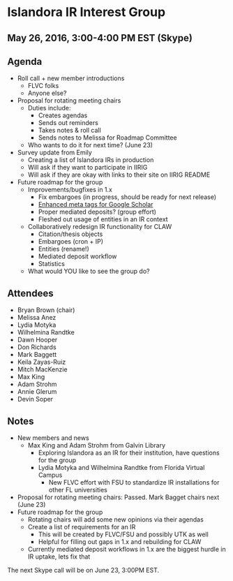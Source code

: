 # Islandora IR Interest Group
## May 26, 2016, 3:00-4:00 PM EST (Skype)

## Agenda
* Roll call + new member introductions
  * FLVC folks
  * Anyone else?
* Proposal for rotating meeting chairs
  * Duties include:
    * Creates agendas
    * Sends out reminders
    * Takes notes & roll call
    * Sends notes to Melissa for Roadmap Committee
  * Who wants to do it for next time? (June 23)
* Survey update from Emily
  * Creating a list of Islandora IRs in production
  * Will ask if they want to participate in IIRIG
  * Will ask if they are okay with links to their site on IIRIG README
* Future roadmap for the group
  * Improvements/bugfixes in 1.x
    * Fix embargoes (in progress, should be ready for next release)
    * [Enhanced meta tags for Google Scholar](https://drive.google.com/file/d/0BwbriDSNjBiJNmk1MzZ3bHQtb2s/view?usp=sharing)
    * Proper mediated deposits? (group effort)
    * Fleshed out usage of entities in an IR context
  * Collaboratively redesign IR functionality for CLAW
    * Citation/thesis objects
    * Embargoes (cron + IP)
    * Entities (rename!)
    * Mediated deposit workflow
    * Statistics
  * What would YOU like to see the group do?

## Attendees
* Bryan Brown (chair)
* Melissa Anez
* Lydia Motyka
* Wilhelmina Randtke
* Dawn Hooper
* Don Richards
* Mark Baggett
* Keila Zayas-Ruiz
* Mitch MacKenzie
* Max King
* Adam Strohm
* Annie Glerum
* Devin Soper

## Notes
* New members and news
  * Max King and Adam Strohm from Galvin Library
    * Exploring Islandora as an IR for their institution, have questions for the group
    * Lydia Motyka and Wilhelmina Randtke from Florida Virtual Campus
      * New FLVC effort with FSU to standardize IR installations for other FL universities
* Proposal for rotating meeting chairs: Passed. Mark Bagget chairs next (June 23)
* Future roadmap for the group
  * Rotating chairs will add some new opinions via their agendas
  * Create a list of requirements for an IR
    * This will be created by FLVC/FSU and possibly UTK as well
    * Helpful for filling out gaps in 1.x and rebuilding for CLAW
  * Currently mediated deposit workflows in 1.x are the biggest hurdle in IR uptake, lets fix that

The next Skype call will be on June 23, 3:00PM EST. 
